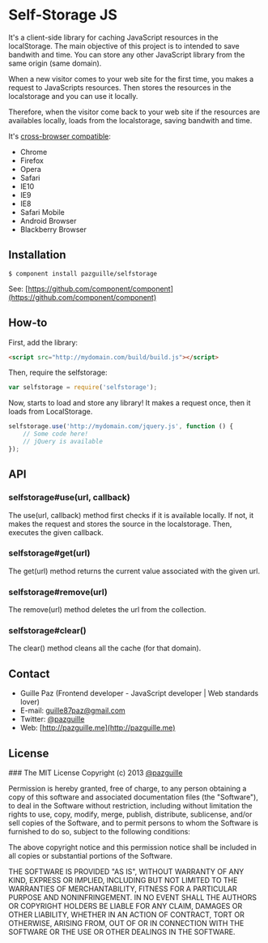 # Self-Storage JS

It's a client-side library for caching JavaScript resources in the localStorage. The main objective of this project is to intended to save bandwith and time. You can store any other JavaScript library from the same origin (same domain).

When a new visitor comes to your web site for the first time, you makes a request to JavaScripts resources. Then stores the resources in the localstorage and you can use it locally.

Therefore, when the visitor come back to your web site if the resources are availables locally, loads from the localstorage, saving bandwith and time.

It's [cross-browser compatible](http://caniuse.com/#search=localstorage):
- Chrome
- Firefox
- Opera
- Safari
- IE10
- IE9
- IE8
- Safari Mobile
- Android Browser
- Blackberry Browser

## Installation

	$ component install pazguille/selfstorage

See: [https://github.com/component/component](https://github.com/component/component)

## How-to
First, add the library:
```html
<script src="http://mydomain.com/build/build.js"></script>
```
Then, require the selfstorage:
```js
var selfstorage = require('selfstorage');

```
Now, starts to load and store any library! It makes a request once, then it loads from LocalStorage.
```js
selfstorage.use('http://mydomain.com/jquery.js', function () {
    // Some code here!
    // jQuery is available
});
```

## API

### selfstorage#use(url, callback)
The use(url, callback) method first checks if it is available locally. If not, it makes the request  and stores the source in the localstorage. Then, executes the given callback.

### selfstorage#get(url)
The get(url) method returns the current value associated with the given url.

### selfstorage#remove(url)
The remove(url) method deletes the url from the collection.

### selfstorage#clear()
The clear() method cleans all the cache (for that domain).

## Contact
- Guille Paz (Frontend developer - JavaScript developer | Web standards lover)
- E-mail: [guille87paz@gmail.com](mailto:guille87paz@gmail.com)
- Twitter: [@pazguille](http://twitter.com/pazguille)
- Web: [http://pazguille.me](http://pazguille.me)

## License
### The MIT License
Copyright (c) 2013 [@pazguille](http://twitter.com/pazguille)

Permission is hereby granted, free of charge, to any person obtaining a copy
of this software and associated documentation files (the "Software"), to deal
in the Software without restriction, including without limitation the rights
to use, copy, modify, merge, publish, distribute, sublicense, and/or sell
copies of the Software, and to permit persons to whom the Software is
furnished to do so, subject to the following conditions:

The above copyright notice and this permission notice shall be included in
all copies or substantial portions of the Software.

THE SOFTWARE IS PROVIDED "AS IS", WITHOUT WARRANTY OF ANY KIND, EXPRESS OR
IMPLIED, INCLUDING BUT NOT LIMITED TO THE WARRANTIES OF MERCHANTABILITY,
FITNESS FOR A PARTICULAR PURPOSE AND NONINFRINGEMENT. IN NO EVENT SHALL THE
AUTHORS OR COPYRIGHT HOLDERS BE LIABLE FOR ANY CLAIM, DAMAGES OR OTHER
LIABILITY, WHETHER IN AN ACTION OF CONTRACT, TORT OR OTHERWISE, ARISING FROM,
OUT OF OR IN CONNECTION WITH THE SOFTWARE OR THE USE OR OTHER DEALINGS IN
THE SOFTWARE.